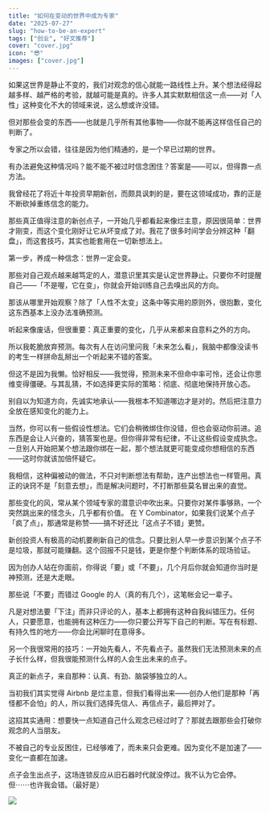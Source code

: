 ```yaml
---
title: "如何在变动的世界中成为专家"
date: "2025-07-27"
slug: "how-to-be-an-expert"
tags: ["创业", "好文推荐"]
cover: "cover.jpg"
icon: "😎"
images: ["cover.jpg"]
---
```

如果这世界是静止不变的，我们对观念的信心就能一路线性上升。某个想法经得起越多样、越严格的考验，就越可能是真的。许多人其实默默相信这一点——对「人性」这种变化不大的领域来说，这么想或许没错。



但对那些会变的东西——也就是几乎所有其他事物——你就不能再这样信任自己的判断了。



专家之所以会错，往往是因为他们精通的，是一个早已过期的世界。



有办法避免这种情况吗？能不能不被过时信念困住？答案是——可以，但得靠一点方法。



我曾经花了将近十年投资早期新创，而颇具讽刺的是，要在这领域成功，靠的正是不断砍掉重练信念的能力。



那些真正值得注意的新创点子，一开始几乎都看起来像烂主意，原因很简单：世界才刚变，而这个变化刚好让它从坏变成了对。我花了很多时间学会分辨这种「翻盘」，而这套技巧，其实也能套用在一切新想法上。



第一步，养成一种信念：世界一定会变。



那些对自己观点越来越笃定的人，潜意识里其实是认定世界静止。只要你不时提醒自己——「不是喔，它在变」，你就会开始训练自己去嗅出风的方向。



那该从哪里开始观察？除了「人性不太变」这条中等实用的原则外，很抱歉，变化这东西基本上没办法准确预测。



听起来像废话，但很重要：真正重要的变化，几乎从来都来自意料之外的方向。



所以我乾脆放弃预测。每次有人在访问里问我「未来怎么看」，我脑中都像没读书的考生一样拼命乱掰出一个听起来不错的答案。



但这不是因为我懒。恰好相反——我觉得，预测未来不但命中率可怜，还会让你思维变得僵硬。与其乱猜，不如选择更实际的策略：彻底、彻底地保持开放心态。



别自以为知道方向，先诚实地承认——我根本不知道哪边才是对的。然后把注意力全放在感知变化的能力上。



当然，你可以有一些假设性想法。它们会稍微绑住你没错，但也会驱动你前进。追东西是会让人兴奋的，猜答案也是。但你得非常有纪律，不让这些假设变成执念。
一旦别人开始把某个想法跟你绑在一起，那个想法就更可能变成你想相信的东西——这时你就该加倍怀疑它。



我相信，这种偏被动的做法，不只对判断想法有帮助，连产出想法也一样管用。真正的诀窍不是「刻意去想」，而是解决问题时，不打断那些莫名冒出来的直觉。



那些变化的风，常从某个领域专家的潜意识中吹出来。只要你对某件事够熟，一个突然跳出来的怪念头，几乎都有价值。
在 Y Combinator，如果我们说某个点子「疯了点」，那通常是称赞——搞不好还比「这点子不错」更赞。



新创投资人有极高的动机要刷新自己的信念。只要比别人早一步意识到某个点子不是垃圾，那就可能赚翻。这个回报不只是钱，更是你整个判断体系的现场验证。



因为创办人站在你面前，你得说「要」或「不要」，几个月后你就会知道你当时是神预测，还是大走眼。



那些说「不要」而错过 Google 的人（真的有几个），这笔帐会记一辈子。



凡是对想法要「下注」而非只评论的人，基本上都拥有这种自我纠错压力。任何人，只要愿意，也能拥有这种压力——你只要公开写下自己的判断。写在有标题、有持久性的地方——你会比闲聊时在意得多。



另一个我很常用的技巧：一开始先看人，不先看点子。虽然我们无法预测未来的点子长什么样，但我很能预测什么样的人会生出未来的点子。



真正的新点子，来自那种：认真、有劲、脑袋够独立的人。



当初我们其实觉得 Airbnb 是烂主意，但我们看得出来——创办人他们是那种「再怪都不会怕」的人，所以我们选择先信人、再信点子，最后押对了。



这招其实通用：想要快一点知道自己什么观念已经过时了？那就去跟那些会打破你观念的人当朋友。



不被自己的专业反困住，已经够难了，而未来只会更难。因为变化不是加速了——变化一直都在加速。



点子会生出点子，这场连锁反应从旧石器时代就没停过。我不认为它会停。
但⋯⋯也许我会错。（最好是）




![](https://prod-files-secure.s3.us-west-2.amazonaws.com/112d0858-5090-4d34-a606-b75eb8d65fd2/46476355-9cf3-4e99-9b7a-3531bc426380/1000202064.png?X-Amz-Algorithm=AWS4-HMAC-SHA256&X-Amz-Content-Sha256=UNSIGNED-PAYLOAD&X-Amz-Credential=ASIAZI2LB466TZ3Q3XIB%2F20250827%2Fus-west-2%2Fs3%2Faws4_request&X-Amz-Date=20250827T112722Z&X-Amz-Expires=3600&X-Amz-Security-Token=IQoJb3JpZ2luX2VjEDMaCXVzLXdlc3QtMiJGMEQCIHXZ70ACknSMiI%2FOajQemOZbW9wv8z95ZXxU%2B40F%2FO7vAiBLyoKFhedOHD3hiVcT9AX4ken0vOIYCp0emeUJEeEucCqIBAiM%2F%2F%2F%2F%2F%2F%2F%2F%2F%2F8BEAAaDDYzNzQyMzE4MzgwNSIMJiKMNes6JfTN%2F1uoKtwDYHHhy4mzh40OJcOC%2B6ThyLVpC6Vp9hzMdyxuBATEv9qGX9b9jxVDWh4EbCjJflbIVnxhRa8A7xEKFKY6CXXCwn%2BkO3qzJgclfYg4%2FF98jagDGfKPUHFtD37B1DRBWaJUID2o2RzDsH9Bi7ad8%2FEblYSoPQjx6BPe%2FAwiQZHqXkw%2FH5beCRh48%2BGGlnxnA11eVu4FwNlHTGVYk044v1pCt6wncqLqyDImpc7Vrr3ZlA3wQ4smmdXEP8mwGtco6D1tBWNtj2uYgaP60ifLS%2Bpl5I5MVshRFjKTXxrzNG8uUX3BeZDMGFyWC%2BZFkT503KTFZTAacVrQYO1OKPBYfVmfrQi16yPgzJdVH%2Fcw6%2BYy%2FP%2BNE2Vj6%2BdGkrZE5r%2FGwm2wK19%2FEQpDX5Fg4g2ntuySAEifHTe0TWONHjpgGcdMopAv2vdRLlOJWJc5OAYrVk3nWYlO%2By2ErEu4Q0F0loXWmLoIFAP9JZPenIURFvApGvOKESBBFouiBNOHc3zYgqXLFhxvJFcQFiYJCk3vAgztIvlHPHsCO5bdG6dOJd%2B7VGle6dqVgGW2T%2Fpy34xym3jWBkY3Sv6kTsJTi0rxobErrkEuJGpc5mP1mxFWXNltt7h92SMpRHg5EWjEe%2Bsw3cy7xQY6pgGbcGv%2FiDly2hSbxDHxRJ4ewxpT1ODVqta18tPTz2D5RowR0f%2FGFKUD0iTEvaG6s8Jkg9Y7TphVY9uHLJ5B%2FwJeNIgegt%2FBF7hSv1Rn84EoLwI2ohiOtvQ2ioeel%2FOGJ2dsj0RPtHV19OqMVws%2Fh0MAMurru0NxudMPdOcLvoSH96APBQXMy5ojJ8BUNMJsTEb5EVdN17DcLy08ZgewY6Y%2FclznLi0O&X-Amz-Signature=323a5f7bbfb7f49219a41372fda28b0257204aaee6e473290fbcf930717e744f&X-Amz-SignedHeaders=host&x-amz-checksum-mode=ENABLED&x-id=GetObject)

